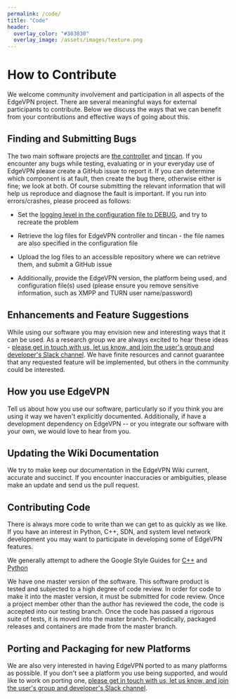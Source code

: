 ```yaml
---
permalink: /code/
title: "Code"
header:
  overlay_color: "#303030"
  overlay_image: /assets/images/texture.png
---
```


# How to Contribute
We welcome community involvement and participation in all aspects of the EdgeVPN project. There are several meaningful ways for external participants to contribute. Below we discuss the ways that we can benefit from your contributions and effective ways of going about this.

## Finding and Submitting Bugs
The two main software projects are [the controller](https://github.com/edgevpn/controllers/issues) and [tincan](https://github.com/edgevpn/tincan/issues). If you encounter any bugs while testing, evaluating or in your everyday use of EdgeVPN please create a GitHub issue to report it. If you can determine which component is at fault, then create the bug there, otherwise either is fine; we look at both.
Of course submitting the relevant information that will help us reproduce and diagnose the fault is important. If you run into errors/crashes, please proceed as follows:

* Set the [logging level in the configuration file to DEBUG](/configfile), and try to recreate the problem

* Retrieve the log files for EdgeVPN controller and tincan - the file names are also specified in the configuration file

* Upload the log files to an accessible repository where we can retrieve them, and submit a GitHub issue

* Additionally, provide the EdgeVPN version, the platform being used, and configuration file(s) used (please ensure you remove sensitive information, such as XMPP and TURN user name/password)

## Enhancements and Feature Suggestions
While using our software you may envision new and interesting ways that it can be used. As a research group we are always excited to hear these ideas - [please get in touch with us, let us know, and join the user's group and developer's Slack channel](/about). We have finite resources and cannot guarantee that any requested feature will be implemented, but others in the community could be interested. 
 
## How you use EdgeVPN
Tell us about how you use our software, particularly so if you think you are using it way we haven't explicitly documented. Additionally, if have a development dependency on EdgeVPN -- or you integrate our software with your own, we would love to hear from you.

## Updating the Wiki Documentation
We try to make keep our documentation in the EdgeVPN Wiki current, accurate and succinct. If you encounter inaccuracies or ambiguities, please make an update and send us the pull request.

## Contributing Code
There is always more code to write than we can get to as quickly as we like. If you have an interest in Python, C++, SDN, and system level network development you may want to participate in developing some of EdgeVPN features. 

We generally attempt to adhere the Google Style Guides for [C++](https://google.github.io/styleguide/cppguide.html) and [Python](https://google.github.io/styleguide/pyguide.html)

We have one master version of the software. This software product is tested and subjected to a high degree of code review. In order for code to make it into the master version, it must be submitted for code review. Once a project member other than the author has reviewed the code, the code is accepted into our testing branch. Once the code has passed a rigorous suite of tests, it is moved into the master branch. Periodically, packaged releases and containers are made from the master branch. 

## Porting and Packaging for new Platforms
We are also very interested in having EdgeVPN ported to as many platforms as possible. If you don't see a platform you use being supported, and would like to work on porting one, [please get in touch with us, let us know, and join the user's group and developer's Slack channel](/about).
